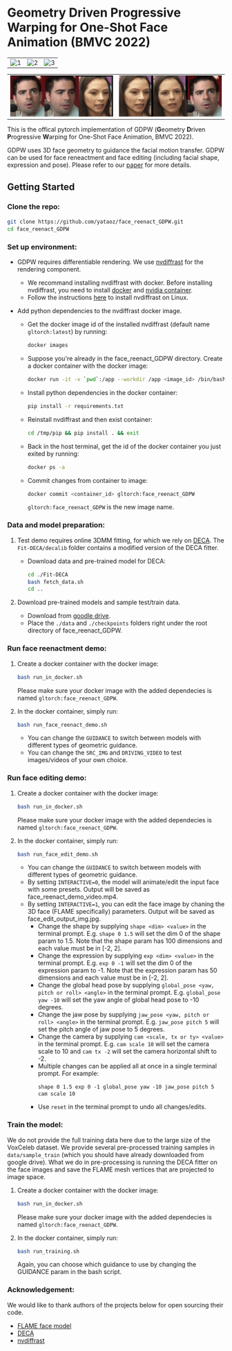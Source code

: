 # Geometry Driven Progressive Warping for One-Shot Face Animation (BMVC 2022)

<table>
  <tr>
    <td> <img src="assets/animation_obama.gif" alt="1" width=180 height=180px ></td>
    <td> <img src="assets/animation_queen.gif" alt="2" width=180 height=180px ></td>
    <td> <img src="assets/animation_tom.gif" alt="3" width=180 height=180px ></td>
   </tr> 
</table>
<table>
   <tr>
    <td> <img src="assets/reenact1.gif" alt="1" width=275px height=95px ></td>
    <td> <img src="assets/reenact2.gif" alt="2" width=275px height=95px ></td>
   </tr>
</table>

This is the offical pytorch implementation of GDPW (**G**eometry **D**riven **P**rogressive **W**arping for One-Shot Face Animation, BMVC 2022).

GDPW uses 3D face geometry to guidance the facial motion transfer. GDPW can be used for face reneactment and face editing (including facial shape, expression and pose). Please refer to our [paper](https://arxiv.org/abs/2210.02391) for more details.


## Getting Started
### Clone the repo:
 ```bash
 git clone https://github.com/yataoz/face_reenact_GDPW.git
 cd face_reenact_GDPW
 ```  
### Set up environment: 
- GDPW requires differentiable rendering. We use [nvdiffrast](https://github.com/NVlabs/nvdiffrast) for the rendering component.  
    - We recommand installing nvdiffrast with docker. Before installing nvdiffrast, you need to install [docker](https://docs.docker.com/engine/install/ubuntu/) and [nvidia container](https://docs.nvidia.com/datacenter/cloud-native/container-toolkit/install-guide.html#pre-requisites). 
    - Follow the instructions [here](https://nvlabs.github.io/nvdiffrast/) to install nvdiffrast on Linux. 
    
- Add python dependencies to the nvdiffrast docker image.
    - Get the docker image id of the installed nvdiffrast (default name `gltorch:latest`) by running:
        ```bash
        docker images
        ```
    - Suppose you're already in the face_reenact_GDPW directory. Create a docker container with the docker image:
        ```bash
        docker run -it -v `pwd`:/app --workdir /app <image_id> /bin/bash
        ```
    - Install python dependencies in the docker container:
        ```bash
        pip install -r requirements.txt
        ```
    - Reinstall nvdiffrast and then exist container:
        ```bash
        cd /tmp/pip && pip install . && exit
        ```
    - Back in the host terminal, get the id of the docker container you just exited by running:
        ```bash
        docker ps -a
        ```
    - Commit changes from container to image:
        ```bash
        docker commit <container_id> gltorch:face_reenact_GDPW
        ```
        `gltorch:face_reenact_GDPW` is the new image name.

### Data and model preparation:
1. Test demo requires online 3DMM fitting, for which we rely on [DECA](https://github.com/YadiraF/DECA). The `Fit-DECA/decalib` folder contains a modified version of the DECA fitter. 

    - Download data and pre-trained model for DECA:
        ```bash
        cd ./Fit-DECA
        bash fetch_data.sh
        cd ..
        ```
2. Download pre-trained models and sample test/train data.
    - Download from [goodle drive](https://drive.google.com/drive/folders/149O2EpAh_mOW1s7INnKaa3BrV0Zv00D6?usp=share_link).
    - Place the `./data` and `./checkpoints` folders right under the root directory of face_reenact_GDPW.
        
### Run face reenactment demo:
1. Create a docker container with the docker image:
    ```bash
    bash run_in_docker.sh
    ```
    Please make sure your docker image with the added dependecies is named `gltorch:face_reenact_GDPW`.

2. In the docker container, simply run:
    ```bash
    bash run_face_reenact_demo.sh
    ```
    - You can change the `GUIDANCE` to switch between models with different types of geometric guidance.
    - You can change the `SRC_IMG` and `DRIVING_VIDEO` to test images/videos of your own choice.

### Run face editing demo:
1. Create a docker container with the docker image:
    ```bash
    bash run_in_docker.sh
    ```
    Please make sure your docker image with the added dependecies is named `gltorch:face_reenact_GDPW`.

2. In the docker container, simply run:
    ```bash
    bash run_face_edit_demo.sh
    ```
    - You can change the `GUIDANCE` to switch between models with different types of geometric guidance.
    - By setting `INTERACTIVE=0`, the model will animate/edit the input face with some presets. Output will be saved as face_reenact_demo_video.mp4.
    - By setting `INTERACTIVE=1`, you can edit the face image by chaning the 3D face (FLAME specifically) parameters. Output will be saved as face_edit_output_img.jpg.
        - Change the shape by supplying `shape <dim> <value>` in the terminal prompt. E.g. `shape 0 1.5` will set the dim 0 of the shape param to 1.5. Note that the shape param has 100 dimensions and each value must be in [-2, 2].
        - Change the expression by supplying `exp <dim> <value>` in the terminal prompt. E.g. `exp 0 -1` will set the dim 0 of the expression param to -1. Note that the expression param has 50 dimensions and each value must be in [-2, 2].
        - Change the global head pose by supplying `global_pose <yaw, pitch or roll> <angle>` in the terminal prompt. E.g. `global_pose yaw -10` will set the yaw angle of global head pose to -10 degrees.
        - Change the jaw pose by supplying `jaw_pose <yaw, pitch or roll> <angle>` in the terminal prompt. E.g. `jaw_pose pitch 5` will set the pitch angle of jaw pose to 5 degrees. 
        - Change the camera by supplying `cam <scale, tx or ty> <value>` in the terminal prompt. E.g. `cam scale 10` will set the camera scale to 10 and `cam tx -2` will set the camera horizontal shift to -2. 
        - Multiple changes can be applied all at once in a single terminal prompt. For example:
            ```
            shape 0 1.5 exp 0 -1 global_pose yaw -10 jaw_pose pitch 5 cam scale 10
            ```
        - Use `reset` in the terminal prompt to undo all changes/edits.

### Train the model:
We do not provide the full training data here due to the large size of the VoxCeleb dataset. We provide several pre-processed training samples in `data/sample_train` (which you should have already downloaded from google drive). What we do in pre-processing is running the DECA fitter on the face images and save the FLAME mesh vertices that are projected to image space.

1. Create a docker container with the docker image:
    ```bash
    bash run_in_docker.sh
    ```
    Please make sure your docker image with the added dependecies is named `gltorch:face_reenact_GDPW`.

2. In the docker container, simply run:
    ```bash
    bash run_training.sh
    ```
    Again, you can choose which guidance to use by changing the GUIDANCE param in the bash script.

### Acknowledgement:
We would like to thank authors of the projects below for open sourcing their code.
- [FLAME face model](https://flame.is.tue.mpg.de/)
- [DECA](https://github.com/YadiraF/DECA)
- [nvdiffrast](https://github.com/NVlabs/nvdiffrast)